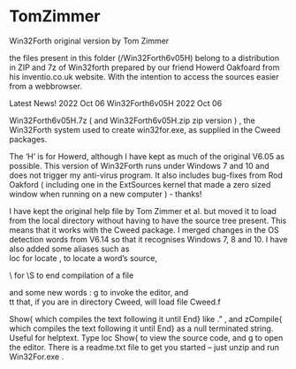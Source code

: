 # TomZimmer

Win32Forth original version by Tom Zimmer

the files present in this folder (/Win32Forth6v05H) belong to a distribution in ZIP and 7z
of Win32forth prepared by our friend Howerd Oakfoard from his inventio.co.uk website. 
With the intention to access the sources easier from a webbrowser. 

Latest News!     2022 Oct 06     Win32Forth6v05H 2022 Oct 06

Win32Forth6v05H.7z ( and Win32Forth6v05H.zip zip version ) , the Win32Forth system used to create win32for.exe, as supplied in the Cweed packages.

The ‘H’ is for Howerd, although I have kept as much of the original V6.05 as possible.
This version of Win32Forth runs under Windows 7 and 10 and does not trigger my anti-virus program.
It also includes bug-fixes from Rod Oakford ( including one in the ExtSources kernel that made a zero sized window when running on a new computer )  - thanks!

I have kept the original help file by Tom Zimmer et al. but moved it to load from the local directory without having to have the source tree present.
This means that it works with the Cweed package. I merged changes in the OS detection words from V6.14 so that it recognises Windows 7, 8 and 10.
I have also added some aliases such as  
loc  for  locate , to locate a word’s source,

\\  for  \S  to end compilation of a file

and some new words :
g  to invoke the editor, and  
tt  that,  if you are in directory Cweed,  will load file Cweed.f

Show{   which compiles the text following it until End} like .” , and
zCompile{   which compiles the text following it until End} as a null terminated string.
Useful for helptext.  Type  loc Show{  to view the source code, and  g  to open the editor.
There is a readme.txt file to get you started – just unzip and run Win32For.exe .
